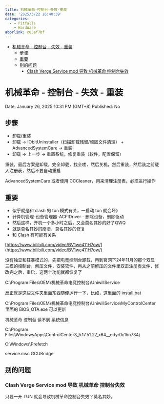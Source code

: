 ```yaml
---
title: 机械革命-控制台-失效-重装
date: '2025/3/22 16:40:39'
categories:
  - - Pitfalls
    - HardWare
abbrlink: c85af7bf
---
```


- [机械革命 - 控制台 - 失效 - 重装](#机械革命---控制台---失效---重装)
  - [步骤](#步骤)
  - [重要](#重要)
  - [别的问题](#别的问题)
    - [Clash Verge Service mod 导致 机械革命 控制台失效](#clash-verge-service-mod-导致-机械革命-控制台失效)


# 机械革命 - 控制台 - 失效 - 重装

Date: January 26, 2025 10:31 PM (GMT+8)
Published: No

## 步骤

- 卸载/重装
- 卸载 → IObitUninstaller（扫描卸载残留/顽固文件清理） + AdvancedSystemCare  → 重装
- 卸载 → 上一步  → 重置系统，修复重装（软件，配置保留）

重装，最后方案是卸载，完全卸载，找全喽，然后关机，然后重装，然后装之前载入注册表，然后不要自动重启

AdvancedSystemCare  或者使用 CCCleaner，用来清理注册表，必须进行操作

## 重要

- 似乎就是和 clash 的 tun 模式有关，一启动 tun 就会坏》
- 计算机管理-设备管理器-ACPIDriver - 删除设备，删除驱动
- 然后这样，开机一个多小时之后，又会莫名其妙的好了QWQ
- 就是莫名其妙的崩溃，莫名其妙的修复
- 和 Clash 有可能有关系

[https://www.bilibili.com/video/BV1we411H7ow/](https://www.bilibili.com/video/BV1we411H7ow/)  

没有独显和狂暴模式的，先把电竞控制台卸载，再到官网下24年11月的那个双显三模的控制台，解压文件，安装软件，再从之前解压的文件里双击注册表文件，修改完之后，重启，这两个功能就都恢复了

C:\Program Files\OEM\机械革命电竞控制台\UniwillService

反正就是这些文件夹里面东西随便运行一下，比如，这里面的 install.bat

C:\Program Files\OEM\机械革命电竞控制台\UniwillService\MyControlCenter 里面的 BIOS_OTA.exe 可以更新

机械革命 控制台 读不到 系统信息

C:\Program Files\WindowsApps\ControlCenter3_5.17.51.27_x64__edyr0c1hn734j

C:\Windows\Prefetch

service.msc GCUBridge

## 别的问题

### Clash Verge Service mod 导致 机械革命 控制台失效

只要一开 TUN 就会导致机械革命控制台失效？莫名其妙。